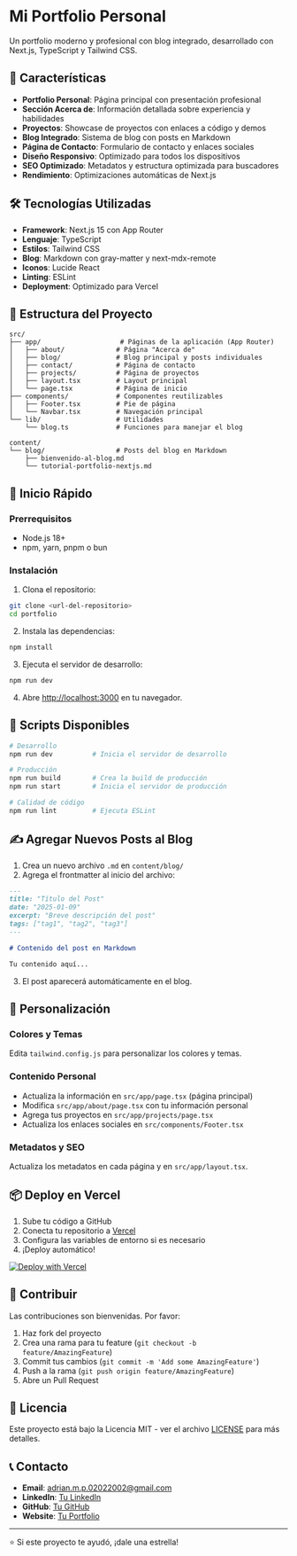 # Mi Portfolio Personal

Un portfolio moderno y profesional con blog integrado, desarrollado con Next.js, TypeScript y Tailwind CSS.

## 🚀 Características

- **Portfolio Personal**: Página principal con presentación profesional
- **Sección Acerca de**: Información detallada sobre experiencia y habilidades
- **Proyectos**: Showcase de proyectos con enlaces a código y demos
- **Blog Integrado**: Sistema de blog con posts en Markdown
- **Página de Contacto**: Formulario de contacto y enlaces sociales
- **Diseño Responsivo**: Optimizado para todos los dispositivos
- **SEO Optimizado**: Metadatos y estructura optimizada para buscadores
- **Rendimiento**: Optimizaciones automáticas de Next.js

## 🛠️ Tecnologías Utilizadas

- **Framework**: Next.js 15 con App Router
- **Lenguaje**: TypeScript
- **Estilos**: Tailwind CSS
- **Blog**: Markdown con gray-matter y next-mdx-remote
- **Iconos**: Lucide React
- **Linting**: ESLint
- **Deployment**: Optimizado para Vercel

## 📁 Estructura del Proyecto

```
src/
├── app/                    # Páginas de la aplicación (App Router)
│   ├── about/             # Página "Acerca de"
│   ├── blog/              # Blog principal y posts individuales
│   ├── contact/           # Página de contacto
│   ├── projects/          # Página de proyectos
│   ├── layout.tsx         # Layout principal
│   └── page.tsx           # Página de inicio
├── components/            # Componentes reutilizables
│   ├── Footer.tsx         # Pie de página
│   └── Navbar.tsx         # Navegación principal
└── lib/                   # Utilidades
    └── blog.ts            # Funciones para manejar el blog

content/
└── blog/                  # Posts del blog en Markdown
    ├── bienvenido-al-blog.md
    └── tutorial-portfolio-nextjs.md
```

## 🚀 Inicio Rápido

### Prerrequisitos

- Node.js 18+ 
- npm, yarn, pnpm o bun

### Instalación

1. Clona el repositorio:
```bash
git clone <url-del-repositorio>
cd portfolio
```

2. Instala las dependencias:
```bash
npm install
```

3. Ejecuta el servidor de desarrollo:
```bash
npm run dev
```

4. Abre [http://localhost:3000](http://localhost:3000) en tu navegador.

## 📝 Scripts Disponibles

```bash
# Desarrollo
npm run dev          # Inicia el servidor de desarrollo

# Producción
npm run build        # Crea la build de producción
npm run start        # Inicia el servidor de producción

# Calidad de código
npm run lint         # Ejecuta ESLint
```

## ✍️ Agregar Nuevos Posts al Blog

1. Crea un nuevo archivo `.md` en `content/blog/`
2. Agrega el frontmatter al inicio del archivo:

```markdown
---
title: "Título del Post"
date: "2025-01-09"
excerpt: "Breve descripción del post"
tags: ["tag1", "tag2", "tag3"]
---

# Contenido del post en Markdown

Tu contenido aquí...
```

3. El post aparecerá automáticamente en el blog.

## 🎨 Personalización

### Colores y Temas
Edita `tailwind.config.js` para personalizar los colores y temas.

### Contenido Personal
- Actualiza la información en `src/app/page.tsx` (página principal)
- Modifica `src/app/about/page.tsx` con tu información personal
- Agrega tus proyectos en `src/app/projects/page.tsx`
- Actualiza los enlaces sociales en `src/components/Footer.tsx`

### Metadatos y SEO
Actualiza los metadatos en cada página y en `src/app/layout.tsx`.

## 📦 Deploy en Vercel

1. Sube tu código a GitHub
2. Conecta tu repositorio a [Vercel](https://vercel.com)
3. Configura las variables de entorno si es necesario
4. ¡Deploy automático!

[![Deploy with Vercel](https://vercel.com/button)](https://vercel.com/new?utm_medium=default-template&filter=next.js&utm_source=create-next-app&utm_campaign=create-next-app-readme)

## 🤝 Contribuir

Las contribuciones son bienvenidas. Por favor:

1. Haz fork del proyecto
2. Crea una rama para tu feature (`git checkout -b feature/AmazingFeature`)
3. Commit tus cambios (`git commit -m 'Add some AmazingFeature'`)
4. Push a la rama (`git push origin feature/AmazingFeature`)
5. Abre un Pull Request

## 📄 Licencia

Este proyecto está bajo la Licencia MIT - ver el archivo [LICENSE](LICENSE) para más detalles.

## 📞 Contacto

- **Email**: adrian.m.p.02022002@gmail.com
- **LinkedIn**: [Tu LinkedIn](https://linkedin.com/in/usuario)
- **GitHub**: [Tu GitHub](https://github.com/usuario)
- **Website**: [Tu Portfolio](https://tu-portfolio.com)

---

⭐ Si este proyecto te ayudó, ¡dale una estrella!
